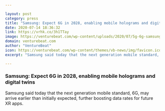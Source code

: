 ```yaml
---

layout: post
category: press
title: "Samsung: Expect 6G in 2028, enabling mobile holograms and digital twins"
date: 2020-07-14 18:36:32
link: https://vrhk.co/3h1TTay
image: https://venturebeat.com/wp-content/uploads/2020/07/5g-6g-samsung-2.jpg?w=1200&strip=all
domain: venturebeat.com
author: "VentureBeat"
icon: https://venturebeat.com/wp-content/themes/vb-news/img/favicon.ico
excerpt: "Samsung said today that the next generation mobile standard, 6G, may arrive earlier than initially expected, further boosting data rates for future XR apps."

---
```


### Samsung: Expect 6G in 2028, enabling mobile holograms and digital twins

Samsung said today that the next generation mobile standard, 6G, may arrive earlier than initially expected, further boosting data rates for future XR apps.